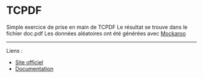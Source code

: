 # TCPDF
Simple exercice de prise en main de TCPDF
Le résultat se trouve dans le fichier doc.pdf
Les données aléatoires ont été générées avec <a href="https://www.mockaroo.com/">Mockaroo</a>
<hr>
Liens : 
<ul>
    <li><a href="https://tcpdf.org/" target="_blank">Site officiel</a></li>
    <li><a href="https://tcpdf.org/docs" target="_blank">Documentation</a></li>
</ul>